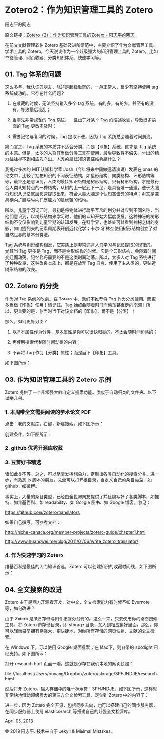# Zotero2：作为知识管理工具的 Zotero
阳志平的网志

原文链接：[Zotero（2）：作为知识管理工具的Zotero - 阳志平的网志](https://www.yangzhiping.com/tech/zotero2.html)

在前文文献管理软件 Zotero 基础及进阶示范中，主要介绍了作为文献管理工具、学术工具的 Zotero。今天说说作为一个超级强大的知识管理工具的 Zotero，比如书签管理、网页收藏、分类知识体系、快速学习等。

## 01. Tag 体系的问题

这么多年，我认识的朋友，除非是超级勤奋的，一般正常人，很少有坚持使用 tag 系统成功的。它存在什么问题？

1. 在收藏的时候，无法坚持输入多个 tag 系统，有的多，有的少，甚至有的没有，导致最后凌乱；

2. 当事先非常规整的 Tag 系统，一旦由于对某个 Tag 的描述改变，导致很多前面的 Tag 更改不及时；

3. 需要记忆与复习的时候，Tag 提取不便，因为 Tag 系统总会随着时间崩溃。

简而言之，Tag 系统的本质并不适合分类，而是【印象】系统，这才是 Tag 系统的本意。但是，太多的人将其当做分类工具在使用，最后导致得不偿失，付出的精力往往得不到相应的产出。人类的最佳知识表征结构是什么？

我提过多次的 MIT 认知科学家 Josh（今年将来中国做邀请演讲）发表在 pnas 的论文中，比较了抽象知识的不同表征结构，如星形结构、聚类结构、环形结构等等，最终还是意识到，人类的最佳知识结构是树形结构。只有树形结构，才是最符合人类认知特点的一种结构，从树的上一层到下一层，是具备唯一通道，便于大脑将知识从记忆底层快速提取出来，符合人类大脑是个认知吝啬鬼的特点；树又是兼具横向扩展与纵向扩展能力的最优雅的结构。

所以，儿童学习词汇时，最初是将物体进行扁平互斥的划分并对应到不同名称，当他们意识到，以树形结构来学习时，他们的认知开始大幅度发展。这种神秘的树形结构不仅仅影响到儿童早期的认知发展，在科学界，也处处可以看到神秘之树的身影，如门捷列夫的元素周期表开创近代化学；卡尔·冯·林奈使用树形结构创立了对自然世界的基本分类法。

Tag 系统与树形结构相反，它实质上是非常违背人们学习与记忆提取的规律的。尤其当 Tag 更多是 Tag，而不是树形结构的时候。它是个云形结构，会随着时间变迁而动荡。记忆恰巧需要的不是这类时间动荡。所以，太多人对 Tag 系统进行了种种改良，这种改良本质上，都是在放弃 Tag 自身，使用了主从类的，更贴近树形结构的改良。

## 02. Zotero 的分类

作为对 Tag 系统的改良。在 Zotero 中，我们不推荐将 Tag 作为分类使用，而更多当做【印象】使用！请记住，Tag 始终会随着时间而动荡甚至走向崩溃！所以，更重要的是，你当时当下对该文档的【印象】，而不是【分类】！

那么，如何更好分类？

1. 以基本属性作为分类，基本属性是你可以很快归类的，不太会随时间动荡的；

2. 再使用搜索代替随时间动荡的内容；

3. 不再将 Tag 作为【分类】属性；而是当下【印象】工具。

如下图所示：

## 03. 作为知识管理工具的 Zotero 示例

Zotero 提供了一个非常强大的自定义搜索功能。类似于自动归类的文件夹。以下试举几例。

### 1. 本周带全文需要阅读的学术论文 PDF

点击：我的文献库，右键，新建搜索。如下图所示：

创建条件，如下图所示：

### 2. github 优秀开源库收藏

### 3. 豆瓣好书精选

诸如此类不等。总之，可以尽情发挥想象力，定制出各类自动化的搜索分类。进一步，有熟悉 js 脚本的朋友，完全可以打开根目录，自定义自己的条目类型，如 github、如微博。

事实上，大量的条目类型，已经由全世界网友提供了并且编写好了各类脚本，如推特、如维基百科、如 readability、如 Google 图书、如 Google 博客。参见：

https://github.com/zotero/translators

如果自己撰写，可参考文档：

http://niche-canada.org/member-projects/zotero-guide/chapter1.html 

http://www.huangwei.me/blog/2011/01/06/write_zotero_translator/

### 4. 作为快速学习的 Zotero

维基百科是最佳的入门知识首选，Zotero 可以创建知识的收藏时间线，如下图所示：

## 04. 全文搜索的改进

Zotero 由于是西方开源者开发，对中文、全文检索能力有时候不如 Evernote 等，如何改进？

由于 Zotero 是条目存储与附件相互分分离的。这么一来，只要使用你的桌面搜索工具，将 Zotero 的存储目录，即 storage 目录，加入到相应偏好里面。那么，你可以轻而易举拥有更强大、更快捷地，对你所有存储的网页快照、文献的全文检索。

在 Windows 下，可以使用 Google 桌面搜索；在 Mac下，则自带的 spotlight 已经支持。如下图所示：

打开 research.html 页面一看，这就是保存在我们本地的网页快照：

file://localhost/Users/ouyang/Dropbox/zotero/storage/3PHJNDJE/research.html

然后打开 Zotero，输入存储中的唯一标示符：3PHJNDJE。如下图所示，这样就非常快地借助超级强大的第三方全文检索工具，定位到 Zotero 中的内容了：

进一步，因为 Zotero 完全开源，包括同步去向，也可以搭建自己的同步服务器，在同步服务器上使用 elasticsearch 等搭建自己的超强全文检索库。

April 08, 2013

© 2019 阳志平. 技术来自于 Jekyll & Minimal Mistakes.

